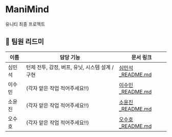 # ManiMind
유니티 최종 프로젝트 

## 👥 팀원 리드미

| 이름 | 담당 기능 | 문서 링크 |
|------|-----------|-----------|
| 심민석 | 턴제 전투, 감정, 버프, 유닛, 시스템 설계 / 구현 | [심민석_README.md](./Members/README_Minseok.md) |
| 이수민 | (각자 맡은 작업 적어주세요!!) | [이수민_README.md](./Members/README_Sumin.md) |
| 소윤진 | (각자 맡은 작업 적어주세요!!) | [소윤진_README.md](./Members/README_Yoonjin.md) |
| 오수호 | (각자 맡은 작업 적어주세요!!) | [오수호_README.md](./Members/README_Suho.md) |
